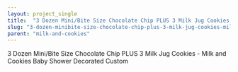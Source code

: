 ```yaml
---
layout: project_single
title:  "3 Dozen Mini/Bite Size Chocolate Chip PLUS 3 Milk Jug Cookies - Milk and Cookies Baby Shower Decorated Custom"
slug: "3-dozen-minibite-size-chocolate-chip-plus-3-milk-jug-cookies-milk-and-cookies-baby"
parent: "milk-and-cookies"
---
```

3 Dozen Mini/Bite Size Chocolate Chip PLUS 3 Milk Jug Cookies - Milk and Cookies Baby Shower Decorated Custom